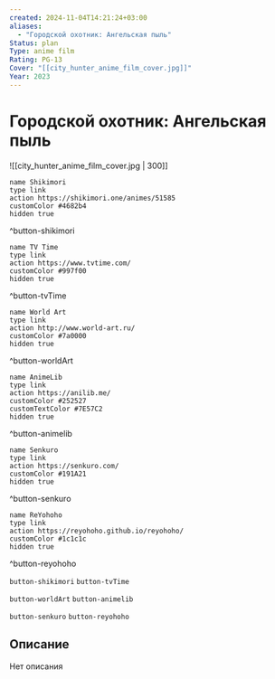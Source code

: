 ```yaml
---
created: 2024-11-04T14:21:24+03:00
aliases:
  - "Городской охотник: Ангельская пыль"
Status: plan
Type: anime film
Rating: PG-13
Cover: "[[city_hunter_anime_film_cover.jpg]]"
Year: 2023
---
```


# Городской охотник: Ангельская пыль

![[city_hunter_anime_film_cover.jpg | 300]]

```button
name Shikimori
type link
action https://shikimori.one/animes/51585
customColor #4682b4
hidden true
```
^button-shikimori

```button
name TV Time
type link
action https://www.tvtime.com/
customColor #997f00
hidden true
```
^button-tvTime

```button
name World Art
type link
action http://www.world-art.ru/
customColor #7a0000
hidden true
```
^button-worldArt

```button
name AnimeLib
type link
action https://anilib.me/
customColor #252527
customTextColor #7E57C2
hidden true
```
^button-animelib

```button
name Senkuro
type link
action https://senkuro.com/
customColor #191A21
hidden true
```
^button-senkuro

```button
name ReYohoho
type link
action https://reyohoho.github.io/reyohoho/
customColor #1c1c1c
hidden true
```
^button-reyohoho

`button-shikimori` `button-tvTime`

`button-worldArt` `button-animelib`

`button-senkuro` `button-reyohoho`

## Описание

Нет описания
